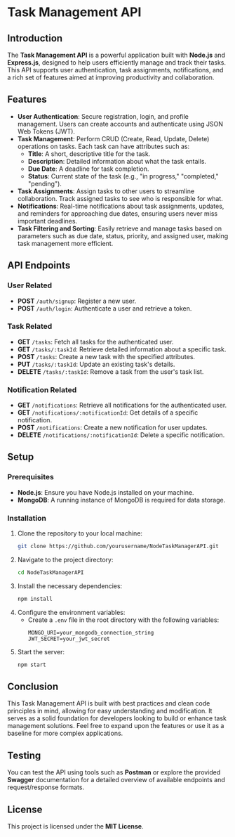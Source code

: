 # Task Management API

## Introduction
The **Task Management API** is a powerful application built with **Node.js** and **Express.js**, designed to help users efficiently manage and track their tasks. This API supports user authentication, task assignments, notifications, and a rich set of features aimed at improving productivity and collaboration.

## Features
- **User Authentication**: Secure registration, login, and profile management. Users can create accounts and authenticate using JSON Web Tokens (JWT).
- **Task Management**: Perform CRUD (Create, Read, Update, Delete) operations on tasks. Each task can have attributes such as:
  - **Title**: A short, descriptive title for the task.
  - **Description**: Detailed information about what the task entails.
  - **Due Date**: A deadline for task completion.
  - **Status**: Current state of the task (e.g., "in progress," "completed," "pending").
- **Task Assignments**: Assign tasks to other users to streamline collaboration. Track assigned tasks to see who is responsible for what.
- **Notifications**: Real-time notifications about task assignments, updates, and reminders for approaching due dates, ensuring users never miss important deadlines.
- **Task Filtering and Sorting**: Easily retrieve and manage tasks based on parameters such as due date, status, priority, and assigned user, making task management more efficient.

## API Endpoints
### User Related
- **POST** `/auth/signup`: Register a new user.
- **POST** `/auth/login`: Authenticate a user and retrieve a token.

### Task Related
- **GET** `/tasks`: Fetch all tasks for the authenticated user.
- **GET** `/tasks/:taskId`: Retrieve detailed information about a specific task.
- **POST** `/tasks`: Create a new task with the specified attributes.
- **PUT** `/tasks/:taskId`: Update an existing task's details.
- **DELETE** `/tasks/:taskId`: Remove a task from the user's task list.

### Notification Related
- **GET** `/notifications`: Retrieve all notifications for the authenticated user.
- **GET** `/notifications/:notificationId`: Get details of a specific notification.
- **POST** `/notifications`: Create a new notification for user updates.
- **DELETE** `/notifications/:notificationId`: Delete a specific notification.

## Setup
### Prerequisites
- **Node.js**: Ensure you have Node.js installed on your machine.
- **MongoDB**: A running instance of MongoDB is required for data storage.

### Installation
1. Clone the repository to your local machine:
   ```bash
   git clone https://github.com/yourusername/NodeTaskManagerAPI.git
   ```
2. Navigate to the project directory:
   ```bash
   cd NodeTaskManagerAPI
   ```
3. Install the necessary dependencies:
   ```bash
   npm install
   ```
4. Configure the environment variables:
   - Create a `.env` file in the root directory with the following variables:
     ```plaintext
     MONGO_URI=your_mongodb_connection_string
     JWT_SECRET=your_jwt_secret
     ```
5. Start the server:
   ```bash
   npm start
   ```

## Conclusion
This Task Management API is built with best practices and clean code principles in mind, allowing for easy understanding and modification. It serves as a solid foundation for developers looking to build or enhance task management solutions. Feel free to expand upon the features or use it as a baseline for more complex applications.

## Testing
You can test the API using tools such as **Postman** or explore the provided **Swagger** documentation for a detailed overview of available endpoints and request/response formats.

## License
This project is licensed under the **MIT License**.
